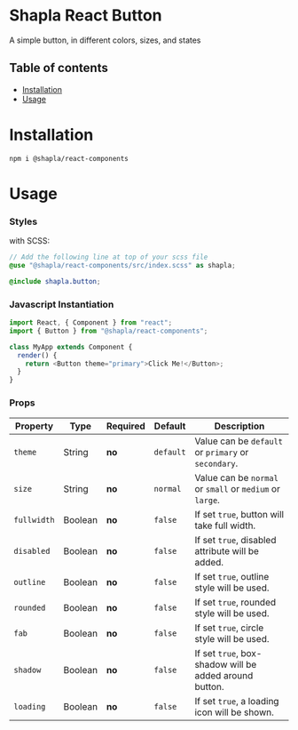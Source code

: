 # Shapla React Button

A simple button, in different colors, sizes, and states

## Table of contents

- [Installation](#installation)
- [Usage](#usage)

# Installation

```
npm i @shapla/react-components
```

# Usage

### Styles

with SCSS:

```scss
// Add the following line at top of your scss file
@use "@shapla/react-components/src/index.scss" as shapla;

@include shapla.button;
```

### Javascript Instantiation

```js
import React, { Component } from "react";
import { Button } from "@shapla/react-components";

class MyApp extends Component {
  render() {
    return <Button theme="primary">Click Me!</Button>;
  }
}
```

### Props

| Property    | Type    | Required | Default   | Description                                              |
| ----------- | ------- | -------- | --------- | -------------------------------------------------------- |
| `theme`     | String  | **no**   | `default` | Value can be `default` or `primary` or `secondary`.      |
| `size`      | String  | **no**   | `normal`  | Value can be `normal` or `small` or `medium` or `large`. |
| `fullwidth` | Boolean | **no**   | `false`   | If set `true`, button will take full width.              |
| `disabled`  | Boolean | **no**   | `false`   | If set `true`, disabled attribute will be added.         |
| `outline`   | Boolean | **no**   | `false`   | If set `true`, outline style will be used.               |
| `rounded`   | Boolean | **no**   | `false`   | If set `true`, rounded style will be used.               |
| `fab`       | Boolean | **no**   | `false`   | If set `true`, circle style will be used.                |
| `shadow`    | Boolean | **no**   | `false`   | If set `true`, box-shadow will be added around button.   |
| `loading`   | Boolean | **no**   | `false`   | If set `true`, a loading icon will be shown.             |
